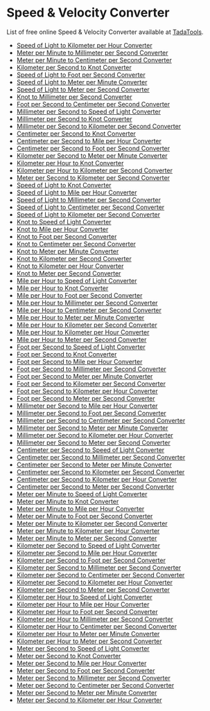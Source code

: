 # Speed & Velocity Converter

List of free online Speed & Velocity Converter available at [TadaTools](https://tadatools.com).

- [Speed of Light to Kilometer per Hour Converter](https://tadatools.com/tool/speed-of-light-to-kilometre-per-hour-converter "Easily convert the Speed of Light to Kilometer per Hour with our guide—understand c to km/h, its history, and real-world applications for precise measurements.")
- [Meter per Minute to Millimeter per Second Converter](https://tadatools.com/tool/metre-per-minute-to-millimetre-per-second-converter "Learn how to effortlessly convert Meter per Minute to Millimeter per Second (m/min to mm/s) with our comprehensive guide and easy-to-use converter tools, perfect for precise measurements.")
- [Meter per Minute to Centimeter per Second Converter](https://tadatools.com/tool/metre-per-minute-to-centimetre-per-second-converter "Learn how to convert Meter per Minute (m/min) to Centimeter per Second (cm/s) effortlessly with our comprehensive guide and easy-to-use converter tools.")
- [Kilometer per Second to Knot Converter](https://tadatools.com/tool/kilometre-per-second-to-knot-converter "Easily convert Kilometer per Second to Knot with our helpful calculator. Understand the difference between km/s and kn for accurate speed measurements.")
- [Speed of Light to Foot per Second Converter](https://tadatools.com/tool/speed-of-light-to-foot-per-second-converter "Easily convert the Speed of Light to Foot per Second with our simple c to ft/s calculator. Learn about the Speed of Light, Foot per Second, and how conversions work.")
- [Speed of Light to Meter per Minute Converter](https://tadatools.com/tool/speed-of-light-to-metre-per-minute-converter "Learn how to use the Speed of Light to Meter per Minute Converter, converting c to m/min easily for scientific and practical applications with clear examples.")
- [Speed of Light to Meter per Second Converter](https://tadatools.com/tool/speed-of-light-to-metre-per-second-converter "Discover how to easily convert the Speed of Light to Meter per Second with our comprehensive guide. Understand the meaning of c, m/s, and how to perform conversions effortlessly.")
- [Knot to Millimeter per Second Converter](https://tadatools.com/tool/knot-to-millimetre-per-second-converter "Use our easy Knot to Millimeter per Second Converter to quickly switch between knots and mm/s, perfect for sailors, engineers, and enthusiasts needing precise speed conversions.")
- [Foot per Second to Centimeter per Second Converter](https://tadatools.com/tool/foot-per-second-to-centimetre-per-second-converter "Learn how to easily convert Foot per Second to Centimeter per Second with our simple calculator. Perfect for understanding speed units like ft/s to cm/s quickly.")
- [Millimeter per Second to Speed of Light Converter](https://tadatools.com/tool/millimetre-per-second-to-speed-of-light-converter "Discover how to convert Millimeter per Second (mm/s) to the Speed of Light (c) with our easy-to-understand guide. Learn the formula, practical examples, and more.")
- [Millimeter per Second to Knot Converter](https://tadatools.com/tool/millimetre-per-second-to-knot-converter "Discover everything about converting Millimeter per Second to Knot with our easy-to-use Millimeter per Second to Knot Converter. Get accurate mm/s to kn conversions fast.")
- [Millimeter per Second to Kilometer per Second Converter](https://tadatools.com/tool/millimetre-per-second-to-kilometre-per-second-converter "Discover how to easily convert Millimeter per Second to Kilometer per Second using our simple calculator. Understand mm/s to km/s conversions and their real-world applications.")
- [Centimeter per Second to Knot Converter](https://tadatools.com/tool/centimetre-per-second-to-knot-converter "Learn how to easily convert Centimeter per Second to Knot with our comprehensive guide. Understand units like cm/s and kn for accurate speed measurement.")
- [Centimeter per Second to Mile per Hour Converter](https://tadatools.com/tool/centimetre-per-second-to-mile-per-hour-converter "Discover how to easily convert Centimeter per Second to Mile per Hour with our comprehensive guide. Understand the differences between cm/s and mph and learn how to convert them effortlessly.")
- [Centimeter per Second to Foot per Second Converter](https://tadatools.com/tool/centimetre-per-second-to-foot-per-second-converter "Learn how to easily convert Centimeter per Second to Foot per Second (cm/s to ft/s) with our comprehensive guide, including formulas, examples, and a handy converter.")
- [Kilometer per Second to Meter per Minute Converter](https://tadatools.com/tool/kilometre-per-second-to-metre-per-minute-converter "Easily convert Kilometer per Second to Meter per Minute with our comprehensive guide and conversion table. Discover how km/s translates to m/min effortlessly.")
- [Kilometer per Hour to Knot Converter](https://tadatools.com/tool/kilometre-per-hour-to-knot-converter "Easily convert Kilometer per Hour to Knot with our comprehensive guide. Perfect for navigation, sailing, and travel, turning km/h into kn has never been simpler.")
- [Kilometer per Hour to Kilometer per Second Converter](https://tadatools.com/tool/kilometre-per-hour-to-kilometre-per-second-converter "Discover how to convert Kilometer per Hour to Kilometer per Second with our easy guide. Learn the differences between km/h and km/s and how to use our converter effectively.")
- [Meter per Second to Kilometer per Second Converter](https://tadatools.com/tool/metre-per-second-to-kilometre-per-second-converter "Discover how to easily convert Meter per Second to Kilometer per Second with our simple converter tool. Understand m/s to km/s conversions for accurate speed measurements.")
- [Speed of Light to Knot Converter](https://tadatools.com/tool/speed-of-light-to-knot-converter "Discover how to convert the Speed of Light to Knot with our easy-to-use converter. Understand the significance of c and how knots measure maritime and aerial speeds.")
- [Speed of Light to Mile per Hour Converter](https://tadatools.com/tool/speed-of-light-to-mile-per-hour-converter "Easily convert the Speed of Light to Mile per Hour with our simple c to mph calculator. Learn about the Speed of Light, Mile per Hour, and how to convert between them efficiently.")
- [Speed of Light to Millimeter per Second Converter](https://tadatools.com/tool/speed-of-light-to-millimetre-per-second-converter "Discover how to convert Speed of Light to Millimeter per Second easily with our simple c to mm/s converter. Learn about the Speed of Light, its history, and practical uses.")
- [Speed of Light to Centimeter per Second Converter](https://tadatools.com/tool/speed-of-light-to-centimetre-per-second-converter "Discover how to convert the Speed of Light to Centimeter per Second with our easy-to-understand guide. Perfect for science enthusiasts and students alike, learn how to convert c to cm/s today.")
- [Speed of Light to Kilometer per Second Converter](https://tadatools.com/tool/speed-of-light-to-kilometre-per-second-converter "Learn how to convert the Speed of Light (c) to Kilometer per Second (km/s) with our easy-to-understand guide and calculator for accurate scientific conversions.")
- [Knot to Speed of Light Converter](https://tadatools.com/tool/knot-to-speed-of-light-converter "Discover how to convert Knot to Speed of Light easily with our comprehensive Knot to Speed of Light Converter. Understand knots, the speed of light, and their fascinating connection.")
- [Knot to Mile per Hour Converter](https://tadatools.com/tool/knot-to-mile-per-hour-converter "Discover how to easily convert a knot to mile per hour with our comprehensive Knot to Mile per Hour Converter guide. Perfect for sailors, travelers, and meteorologists aiming for quick and accurate speed conversions using kn to mph.")
- [Knot to Foot per Second Converter](https://tadatools.com/tool/knot-to-foot-per-second-converter "Easily convert Knot to Foot per Second with our Kn to ft/s converter, perfect for nautical and engineering needs. Understand knots and their conversion today.")
- [Knot to Centimeter per Second Converter](https://tadatools.com/tool/knot-to-centimetre-per-second-converter "Easily convert knots to centimeters per second with our Knot to Centimeter per Second Converter—perfect for sailors, scientists, and engineers needing quick, accurate results.")
- [Knot to Meter per Minute Converter](https://tadatools.com/tool/knot-to-metre-per-minute-converter "Easily convert Knot to Meter per Minute with our Knot to Meter per Minute Converter. Understand what knots and m/min mean and learn practical conversion tips for maritime and sailing needs.")
- [Knot to Kilometer per Second Converter](https://tadatools.com/tool/knot-to-kilometre-per-second-converter "Effortlessly convert Knot to Kilometer per Second with our easy-to-use tool. Understand knots, km/s, and how to convert them seamlessly for your navigation or science needs.")
- [Knot to Kilometer per Hour Converter](https://tadatools.com/tool/knot-to-kilometre-per-hour-converter "Easily convert Knot to Kilometer per Hour with our Knot to Kilometer per Hour Converter. Understand the units, see practical examples, and master your conversions between kn and km/h.")
- [Knot to Meter per Second Converter](https://tadatools.com/tool/knot-to-metre-per-second-converter "Easily convert Knot to Meter per Second with our Kn to m/s converter. Understand the differences between Knot and Meter per Second and how to switch between them effortlessly.")
- [Mile per Hour to Speed of Light Converter](https://tadatools.com/tool/mile-per-hour-to-speed-of-light-converter "Discover how to convert Mile per Hour to Speed of Light using our easy-to-understand guide and calculator, perfect for understanding mph to c conversions.")
- [Mile per Hour to Knot Converter](https://tadatools.com/tool/mile-per-hour-to-knot-converter "Easily convert Mile per Hour to Knot with our simple calculator. Learn the difference between mph and kn and find out how to make quick conversions for navigation and sailing.")
- [Mile per Hour to Foot per Second Converter](https://tadatools.com/tool/mile-per-hour-to-foot-per-second-converter "Learn how to easily convert Mile per Hour to Foot per Second using our simple Converter. Perfect for vehicle speeds, sports, or physics enthusiasts looking to switch between mph and ft/s.")
- [Mile per Hour to Millimeter per Second Converter](https://tadatools.com/tool/mile-per-hour-to-millimetre-per-second-converter "Easily convert Mile per Hour to Millimeter per Second with our comprehensive guide. Perfect for understanding speed in varied measurement systems like mph to mm/s.")
- [Mile per Hour to Centimeter per Second Converter](https://tadatools.com/tool/mile-per-hour-to-centimetre-per-second-converter "Easily convert Mile per Hour to Centimeter per Second with our intuitive converter. Perfect for understanding speed in different units like mph to cm/s.")
- [Mile per Hour to Meter per Minute Converter](https://tadatools.com/tool/mile-per-hour-to-metre-per-minute-converter "Effortlessly convert between Mile per Hour and Meter per Minute with our easy-to-use Mile per Hour to Meter per Minute Converter—perfect for understanding speed in different units like mph to m/min.")
- [Mile per Hour to Kilometer per Second Converter](https://tadatools.com/tool/mile-per-hour-to-kilometre-per-second-converter "Easily convert Mile per Hour to Kilometer per Second with our comprehensive guide. Understand the units, learn conversion formulas, and explore real-world uses of mph to km/s.")
- [Mile per Hour to Kilometer per Hour Converter](https://tadatools.com/tool/mile-per-hour-to-kilometre-per-hour-converter "Discover how to easily convert Mile per Hour to Kilometer per Hour with our comprehensive guide. Learn about mph to km/h conversions and practical uses today.")
- [Mile per Hour to Meter per Second Converter](https://tadatools.com/tool/mile-per-hour-to-metre-per-second-converter "Discover how to easily convert Mile per Hour to Meter per Second using our comprehensive guide, perfect for understanding speed conversions like mph to m/s.")
- [Foot per Second to Speed of Light Converter](https://tadatools.com/tool/foot-per-second-to-speed-of-light-converter "Discover how to convert Foot per Second to Speed of Light with our easy ft/s to c converter. Understand both units and see real-world examples of this crucial calculation.")
- [Foot per Second to Knot Converter](https://tadatools.com/tool/foot-per-second-to-knot-converter "Easily convert Foot per Second to Knot with our simple Foot per Second to Knot Converter. Understand both units and learn practical examples for precise navigation.")
- [Foot per Second to Mile per Hour Converter](https://tadatools.com/tool/foot-per-second-to-mile-per-hour-converter "Easily convert Foot per Second to Mile per Hour with our simple ft/s to mph calculator. Understand the differences and practical uses of both speed units today.")
- [Foot per Second to Millimeter per Second Converter](https://tadatools.com/tool/foot-per-second-to-millimetre-per-second-converter "Discover how to convert Foot per Second to Millimeter per Second easily with our comprehensive guide. Learn formulas, examples, and useful tips for converting ft/s to mm/s.")
- [Foot per Second to Meter per Minute Converter](https://tadatools.com/tool/foot-per-second-to-metre-per-minute-converter "Easily convert Foot per Second to Meter per Minute with our simple ft/s to m/min calculator. Learn about these measurements and how to switch between them effortlessly.")
- [Foot per Second to Kilometer per Second Converter](https://tadatools.com/tool/foot-per-second-to-kilometre-per-second-converter "Easily convert Foot per Second to Kilometer per Second with our comprehensive converter. Understand the differences between ft/s and km/s for precise measurements.")
- [Foot per Second to Kilometer per Hour Converter](https://tadatools.com/tool/foot-per-second-to-kilometre-per-hour-converter "Discover how to convert Foot per Second to Kilometer per Hour with our easy-to-understand guide. Learn the ft/s to km/h conversion and use our converter for quick results.")
- [Foot per Second to Meter per Second Converter](https://tadatools.com/tool/foot-per-second-to-metre-per-second-converter "Learn everything about the Foot per Second to Meter per Second Converter, including how to convert ft/s to m/s with easy steps and practical examples.")
- [Millimeter per Second to Mile per Hour Converter](https://tadatools.com/tool/millimetre-per-second-to-mile-per-hour-converter "Learn how to convert Millimeter per Second to Mile per Hour easily with our comprehensive guide. Understand mm/s to mph conversions and practical applications.")
- [Millimeter per Second to Foot per Second Converter](https://tadatools.com/tool/millimetre-per-second-to-foot-per-second-converter "Easily convert Millimeter per Second to Foot per Second with our comprehensive guide—covering definitions, history, usage, and quick conversion tips for mm/s to ft/s.")
- [Millimeter per Second to Centimeter per Second Converter](https://tadatools.com/tool/millimetre-per-second-to-centimetre-per-second-converter "Discover how to easily convert Millimeter per Second to Centimeter per Second with our comprehensive guide. Learn the formulas, real-world uses, and how to use the mm/s to cm/s converter effectively.")
- [Millimeter per Second to Meter per Minute Converter](https://tadatools.com/tool/millimetre-per-second-to-metre-per-minute-converter "Discover how to easily convert Millimeter per Second to Meter per Minute with our comprehensive guide, covering definitions, history, and practical examples of mm/s to m/min conversions.")
- [Millimeter per Second to Kilometer per Hour Converter](https://tadatools.com/tool/millimetre-per-second-to-kilometre-per-hour-converter "Easily convert Millimeter per Second to Kilometer per Hour with our simple guide. Learn about mm/s to km/h conversion and make your calculations effortless.")
- [Millimeter per Second to Meter per Second Converter](https://tadatools.com/tool/millimetre-per-second-to-metre-per-second-converter "Easily convert Millimeter per Second to Meter per Second with our comprehensive guide. Understand units like mm/s and m/s, practical applications, and simple conversion methods.")
- [Centimeter per Second to Speed of Light Converter](https://tadatools.com/tool/centimetre-per-second-to-speed-of-light-converter "Discover how to convert Centimeter per Second to Speed of Light quickly and accurately with our easy-to-understand guide and converter tools. Learn more now.")
- [Centimeter per Second to Millimeter per Second Converter](https://tadatools.com/tool/centimetre-per-second-to-millimetre-per-second-converter "Easily convert Centimeter per Second to Millimeter per Second with our simple, accurate calculator. Learn about cm/s to mm/s conversions, usage, and helpful tables.")
- [Centimeter per Second to Meter per Minute Converter](https://tadatools.com/tool/centimetre-per-second-to-metre-per-minute-converter "Easily convert Centimeter per Second to Meter per Minute with our simple guide and calculator. Understand units like cm/s and m/min for accurate measurements.")
- [Centimeter per Second to Kilometer per Second Converter](https://tadatools.com/tool/centimetre-per-second-to-kilometre-per-second-converter "Learn how to easily convert Centimeter per Second to Kilometer per Second (cm/s to km/s) with our simple guide and handy converter for accurate speed measurement.")
- [Centimeter per Second to Kilometer per Hour Converter](https://tadatools.com/tool/centimetre-per-second-to-kilometre-per-hour-converter "Discover how to easily convert Centimeter per Second to Kilometer per Hour (cm/s to km/h) with our simple guide and converter, making speed conversions straightforward.")
- [Centimeter per Second to Meter per Second Converter](https://tadatools.com/tool/centimetre-per-second-to-metre-per-second-converter "Learn how to easily convert Centimeter per Second to Meter per Second (cm/s to m/s) with our comprehensive guide. Understand these units’ uses, history, and practical conversions.")
- [Meter per Minute to Speed of Light Converter](https://tadatools.com/tool/metre-per-minute-to-speed-of-light-converter "Discover how to convert Meter per Minute to Speed of Light using our handy calculator. Understand the units, formulas, and real-world applications of m/min to c.")
- [Meter per Minute to Knot Converter](https://tadatools.com/tool/metre-per-minute-to-knot-converter "Easily convert Meter per Minute to Knot with our straightforward tool. Master m/min to kn conversions and understand their significance in navigation and engineering.")
- [Meter per Minute to Mile per Hour Converter](https://tadatools.com/tool/metre-per-minute-to-mile-per-hour-converter "Easily convert Meter per Minute to Mile per Hour with our comprehensive guide, including formulas, real-world examples, and a useful conversion table for m/min to mph.")
- [Meter per Minute to Foot per Second Converter](https://tadatools.com/tool/metre-per-minute-to-foot-per-second-converter "Learn how to easily convert Meter per Minute to Foot per Second with our comprehensive guide, including formulas, examples, and a useful conversion table for m/min to ft/s.")
- [Meter per Minute to Kilometer per Second Converter](https://tadatools.com/tool/metre-per-minute-to-kilometre-per-second-converter "Discover how to easily convert Meter per Minute to Kilometer per Second using our comprehensive guide on the Meter per Minute to Kilometer per Second Converter, perfect for all your speed conversion needs.")
- [Meter per Minute to Kilometer per Hour Converter](https://tadatools.com/tool/metre-per-minute-to-kilometre-per-hour-converter "Easily convert Meter per Minute to Kilometer per Hour with our comprehensive guide. Learn how m/min relates to km/h and master the Meter per Minute to Kilometer per Hour Converter.")
- [Meter per Minute to Meter per Second Converter](https://tadatools.com/tool/metre-per-minute-to-metre-per-second-converter "Looking to convert Meter per Minute to Meter per Second? Our guide explains the m/min to m/s conversion process, useful tips, and a handy conversion table for accurate results.")
- [Kilometer per Second to Speed of Light Converter](https://tadatools.com/tool/kilometre-per-second-to-speed-of-light-converter "Discover the easy way to convert Kilometer per Second to Speed of Light, understand the significance of km/s and c, and explore practical examples with our comprehensive guide.")
- [Kilometer per Second to Mile per Hour Converter](https://tadatools.com/tool/kilometre-per-second-to-mile-per-hour-converter "Learn how to easily convert Kilometer per Second to Mile per Hour with our simple guide. Understand km/s to mph conversions for accurate speed comparisons.")
- [Kilometer per Second to Foot per Second Converter](https://tadatools.com/tool/kilometre-per-second-to-foot-per-second-converter "Easily convert Kilometer per Second to Foot per Second with our comprehensive guide. Learn the difference between km/s and ft/s and master the conversion process.")
- [Kilometer per Second to Millimeter per Second Converter](https://tadatools.com/tool/kilometre-per-second-to-millimetre-per-second-converter "Easily convert Kilometer per Second to Millimeter per Second (km/s to mm/s) with our comprehensive guide. Understand the units and find quick conversion tips.")
- [Kilometer per Second to Centimeter per Second Converter](https://tadatools.com/tool/kilometre-per-second-to-centimetre-per-second-converter "Easily convert Kilometer per Second to Centimeter per Second with our comprehensive guide. Discover how km/s converts to cm/s for precise measurements.")
- [Kilometer per Second to Kilometer per Hour Converter](https://tadatools.com/tool/kilometre-per-second-to-kilometre-per-hour-converter "Learn how to easily convert Kilometer per Second to Kilometer per Hour using our comprehensive guide. Discover formulas, examples, and practical tools to convert km/s to km/h efficiently.")
- [Kilometer per Second to Meter per Second Converter](https://tadatools.com/tool/kilometre-per-second-to-metre-per-second-converter "Easily convert Kilometer per Second to Meter per Second with our intuitive calculator. Understand the significance of km/s and m/s in speed measurements today.")
- [Kilometer per Hour to Speed of Light Converter](https://tadatools.com/tool/kilometre-per-hour-to-speed-of-light-converter "Discover how to convert Kilometer per Hour to Speed of Light with our easy-to-understand guide. Learn the basics of km/h and c for better understanding of cosmic speeds.")
- [Kilometer per Hour to Mile per Hour Converter](https://tadatools.com/tool/kilometre-per-hour-to-mile-per-hour-converter "Easily convert Kilometer per Hour to Mile per Hour with our comprehensive guide. Understand km/h to mph conversions and practical applications for accurate speed measurement.")
- [Kilometer per Hour to Foot per Second Converter](https://tadatools.com/tool/kilometre-per-hour-to-foot-per-second-converter "Learn how to easily convert Kilometer per Hour to Foot per Second with our comprehensive guide. Understand units like km/h and ft/s and master the conversion process.")
- [Kilometer per Hour to Millimeter per Second Converter](https://tadatools.com/tool/kilometre-per-hour-to-millimetre-per-second-converter "Easily convert Kilometer per Hour to Millimeter per Second with our comprehensive guide. Understand km/h to mm/s conversions and optimize your measurements today.")
- [Kilometer per Hour to Centimeter per Second Converter](https://tadatools.com/tool/kilometre-per-hour-to-centimetre-per-second-converter "Easily convert Kilometer per Hour to Centimeter per Second with our comprehensive guide. Understand the units, see practical examples, and master the conversion process from km/h to cm/s.")
- [Kilometer per Hour to Meter per Minute Converter](https://tadatools.com/tool/kilometre-per-hour-to-metre-per-minute-converter "Easily understand and convert Kilometer per Hour to Meter per Minute with our comprehensive guide and calculator. Learn how km/h translates to m/min today.")
- [Kilometer per Hour to Meter per Second Converter](https://tadatools.com/tool/kilometre-per-hour-to-metre-per-second-converter "Learn how to easily convert Kilometer per Hour to Meter per Second with our comprehensive guide, including formulas, examples, and a handy converter tool for km/h to m/s.")
- [Meter per Second to Speed of Light Converter](https://tadatools.com/tool/metre-per-second-to-speed-of-light-converter "Discover how to convert Meter per Second to Speed of Light with our easy-to-use converter, understanding the significance of m/s and the incredible c timescale.")
- [Meter per Second to Knot Converter](https://tadatools.com/tool/metre-per-second-to-knot-converter "Easily convert Meter per Second to Knot with our straightforward tool. Understand m/s to kn conversions and improve your navigation or science projects today.")
- [Meter per Second to Mile per Hour Converter](https://tadatools.com/tool/metre-per-second-to-mile-per-hour-converter "Discover how to easily convert Meter per Second to Mile per Hour using our simple guide. Learn about m/s to mph conversions and make your calculations effortless.")
- [Meter per Second to Foot per Second Converter](https://tadatools.com/tool/metre-per-second-to-foot-per-second-converter "Easily convert Meter per Second to Foot per Second with our simple m/s to ft/s calculator. Learn the history, usage, and practical examples of both units for accurate measurements.")
- [Meter per Second to Millimeter per Second Converter](https://tadatools.com/tool/metre-per-second-to-millimetre-per-second-converter "Learn everything about the Meter per Second to Millimeter per Second converter, how to convert m/s to mm/s, and practical tips on making accurate speed conversions efficiently.")
- [Meter per Second to Centimeter per Second Converter](https://tadatools.com/tool/metre-per-second-to-centimetre-per-second-converter "Easily convert Meter per Second to Centimeter per Second with our comprehensive guide. Understand the units, see practical examples, and learn how to convert m/s to cm/s efficiently.")
- [Meter per Second to Meter per Minute Converter](https://tadatools.com/tool/metre-per-second-to-metre-per-minute-converter "Discover how to convert Meter per Second to Meter per Minute easily using our comprehensive guide. Learn the differences between m/s and m/min and apply practical conversion methods.")
- [Meter per Second to Kilometer per Hour Converter](https://tadatools.com/tool/metre-per-second-to-kilometre-per-hour-converter "Discover how to easily convert Meter per Second to Kilometer per Hour (m/s to km/h) with our simple guide and converter, perfect for understanding speed units in everyday and technical contexts.")
